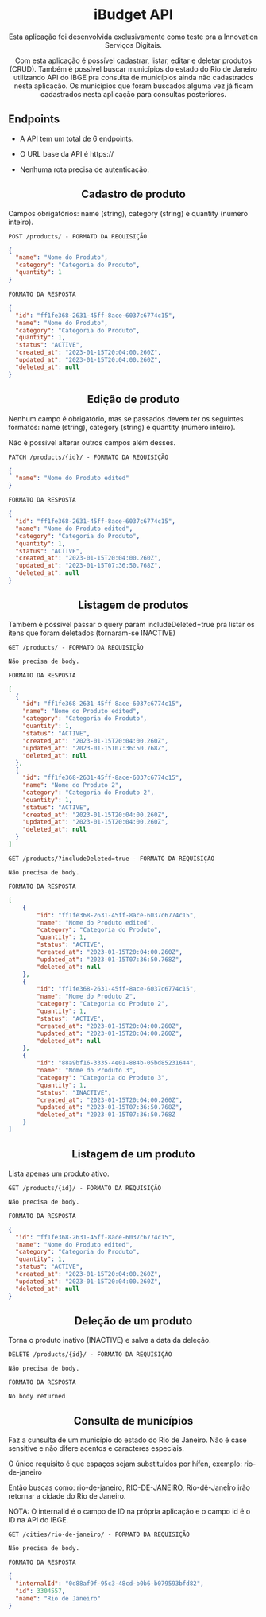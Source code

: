 <h1 align="center">
  iBudget API
</h1>

<p align = "center">
Esta aplicação foi desenvolvida exclusivamente como teste pra a Innovation Serviços Digitais. 
</p>

<p align = "center">
Com esta aplicação é possível cadastrar, listar, editar e deletar produtos (CRUD). Também é possível buscar municípios do estado do Rio de Janeiro utilizando API do IBGE pra consulta de municípios ainda não cadastrados nesta aplicação. Os municípios que foram buscados alguma vez já ficam cadastrados nesta aplicação para consultas posteriores.
</p>

## **Endpoints**

- A API tem um total de 6 endpoints.

- O URL base da API é https://

- Nenhuma rota precisa de autenticação.

<h2 align ='center'> Cadastro de produto </h2>

<p>
Campos obrigatórios: name (string), category (string) e quantity (número inteiro).
</p>

`POST /products/ - FORMATO DA REQUISIÇÃO`

```json
{
  "name": "Nome do Produto",
  "category": "Categoria do Produto",
  "quantity": 1
}
```

`FORMATO DA RESPOSTA`

```json
{
  "id": "ff1fe368-2631-45ff-8ace-6037c6774c15",
  "name": "Nome do Produto",
  "category": "Categoria do Produto",
  "quantity": 1,
  "status": "ACTIVE",
  "created_at": "2023-01-15T20:04:00.260Z",
  "updated_at": "2023-01-15T20:04:00.260Z",
  "deleted_at": null
}
```

<h2 align ='center'> Edição de produto </h2>

<p>
Nenhum campo é obrigatório, mas se passados devem ter os seguintes formatos: name (string), category (string) e quantity (número inteiro).
</p>

<p>
Não é possível alterar outros campos além desses.
</p>

`PATCH /products/{id}/ - FORMATO DA REQUISIÇÃO`

```json
{
  "name": "Nome do Produto edited"
}
```

`FORMATO DA RESPOSTA`

```json
{
  "id": "ff1fe368-2631-45ff-8ace-6037c6774c15",
  "name": "Nome do Produto edited",
  "category": "Categoria do Produto",
  "quantity": 1,
  "status": "ACTIVE",
  "created_at": "2023-01-15T20:04:00.260Z",
  "updated_at": "2023-01-15T07:36:50.768Z",
  "deleted_at": null
}
```

<h2 align ='center'> Listagem de produtos </h2>

<p>
Também é possível passar o query param includeDeleted=true pra listar os itens que foram deletados (tornaram-se INACTIVE)
</p>

`GET /products/ - FORMATO DA REQUISIÇÃO`

```
Não precisa de body.
```

`FORMATO DA RESPOSTA`

```json
[
  {
    "id": "ff1fe368-2631-45ff-8ace-6037c6774c15",
    "name": "Nome do Produto edited",
    "category": "Categoria do Produto",
    "quantity": 1,
    "status": "ACTIVE",
    "created_at": "2023-01-15T20:04:00.260Z",
    "updated_at": "2023-01-15T07:36:50.768Z",
    "deleted_at": null
  },
  {
    "id": "ff1fe368-2631-45ff-8ace-6037c6774c15",
    "name": "Nome do Produto 2",
    "category": "Categoria do Produto 2",
    "quantity": 1,
    "status": "ACTIVE",
    "created_at": "2023-01-15T20:04:00.260Z",
    "updated_at": "2023-01-15T20:04:00.260Z",
    "deleted_at": null
  }
]
```

`GET /products/?includeDeleted=true - FORMATO DA REQUISIÇÃO`

```
Não precisa de body.
```

`FORMATO DA RESPOSTA`

```json
[
    {
        "id": "ff1fe368-2631-45ff-8ace-6037c6774c15",
        "name": "Nome do Produto edited",
        "category": "Categoria do Produto",
        "quantity": 1,
        "status": "ACTIVE",
        "created_at": "2023-01-15T20:04:00.260Z",
        "updated_at": "2023-01-15T07:36:50.768Z",
        "deleted_at": null
    },
    {
        "id": "ff1fe368-2631-45ff-8ace-6037c6774c15",
        "name": "Nome do Produto 2",
        "category": "Categoria do Produto 2",
        "quantity": 1,
        "status": "ACTIVE",
        "created_at": "2023-01-15T20:04:00.260Z",
        "updated_at": "2023-01-15T20:04:00.260Z",
        "deleted_at": null
    },
    {
        "id": "88a9bf16-3335-4e01-884b-05bd85231644",
        "name": "Nome do Produto 3",
        "category": "Categoria do Produto 3",
        "quantity": 1,
        "status": "INACTIVE",
        "created_at": "2023-01-15T20:04:00.260Z",
        "updated_at": "2023-01-15T07:36:50.768Z",
        "deleted_at": "2023-01-15T07:36:50.768Z
    }
]
```

<h2 align ='center'> Listagem de um produto </h2>

<p>
Lista apenas um produto ativo.
</p>

`GET /products/{id}/ - FORMATO DA REQUISIÇÃO`

```
Não precisa de body.
```

`FORMATO DA RESPOSTA`

```json
{
  "id": "ff1fe368-2631-45ff-8ace-6037c6774c15",
  "name": "Nome do Produto edited",
  "category": "Categoria do Produto",
  "quantity": 1,
  "status": "ACTIVE",
  "created_at": "2023-01-15T20:04:00.260Z",
  "updated_at": "2023-01-15T20:04:00.260Z",
  "deleted_at": null
}
```

<h2 align ='center'> Deleção de um produto </h2>

<p>
Torna o produto inativo (INACTIVE) e salva a data da deleção.
</p>

`DELETE /products/{id}/ - FORMATO DA REQUISIÇÃO`

```
Não precisa de body.
```

`FORMATO DA RESPOSTA`

```
No body returned

```

<h2 align ='center'> Consulta de municípios </h2>

<p>
Faz a cunsulta de um município do estado do Rio de Janeiro. Não é case sensitive e não difere acentos e caracteres especiais.
</p>

<p>
O único requisito é que espaços sejam substituídos por hífen, exemplo: rio-de-janeiro
</p>

<p>
Então buscas como: rio-de-janeiro, RIO-DE-JANEIRO, Rio-dê-JaneÍro irão retornar a cidade do Rio de Janeiro.
</p>

<p>
NOTA: O internalId é o campo de ID na própria aplicação e o campo id é o ID na API do IBGE.
</p>

`GET /cities/rio-de-janeiro/ - FORMATO DA REQUISIÇÃO`

```
Não precisa de body.
```

`FORMATO DA RESPOSTA`

```json
{
  "internalId": "0d88af9f-95c3-48cd-b0b6-b079593bfd82",
  "id": 3304557,
  "name": "Rio de Janeiro"
}
```
